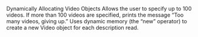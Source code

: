 Dynamically Allocating Video Objects
Allows the user to specify up to 100 videos. If more than 100 videos are specified, prints the message “Too many videos, giving up.”
Uses dynamic memory (the “new” operator) to create a new Video object for each description read. 
